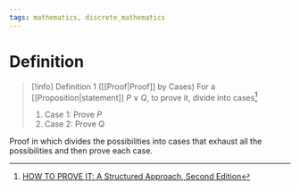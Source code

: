 ```yaml
---
tags: mathematics, discrete_mathematics
---
```


# Definition

> [!info] Definition 1 ([[Proof|Proof]] by Cases)
> For a [[Proposition|statement]] $P \lor Q$, to prove it, divide into cases[^1]
> 1) Case 1: Prove $P$
> 2) Case 2: Prove $Q$

Proof in which divides the possibilities into cases that exhaust all the possibilities and then prove each case.

[^1]: [HOW TO PROVE IT: A Structured Approach, Second Edition](zotero://open-pdf/library/items/THI2Q4PN?page=150)